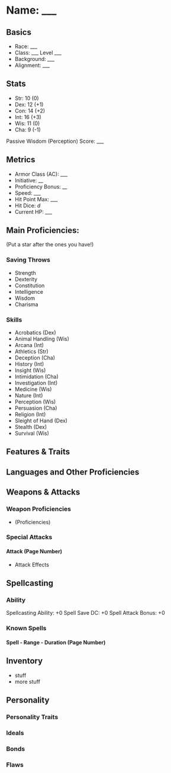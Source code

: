 # Name: ___

## Basics

- Race: ___
- Class: ___ Level ___
- Background: ___
- Alignment: ___

## Stats

- Str: 10 (0)
- Dex: 12 (+1)
- Con: 14 (+2)
- Int: 16 (+3)
- Wis: 11 (0)
- Cha: 9 (-1)

Passive Wisdom (Perception) Score: ___

## Metrics

- Armor Class (AC): ___
- Initiative: __
- Proficiency Bonus: __
- Speed: ___
- Hit Point Max: ___
- Hit Dice: _d_
- Current HP: ___

## Main Proficiencies:
(Put a star after the ones you have!)

### Saving Throws
- Strength
- Dexterity
- Constitution
- Intelligence
- Wisdom
- Charisma

### Skills
- Acrobatics (Dex)
- Animal Handling (Wis)
- Arcana (Int)
- Athletics (Str)
- Deception (Cha)
- History (Int)
- Insight (Wis)
- Intimidation (Cha)
- Investigation (Int)
- Medicine (Wis)
- Nature (Int)
- Perception (Wis)
- Persuasion (Cha)
- Religion (Int)
- Sleight of Hand (Dex)
- Stealth (Dex)
- Survival (Wis)

## Features & Traits

## Languages and Other Proficiencies

## Weapons & Attacks
### Weapon Proficiencies
- (Proficiencies)

### Special Attacks
#### Attack (Page Number)
- Attack Effects

## Spellcasting
### Ability
Spellcasting Ability: +0
Spell Save DC: +0
Spell Attack Bonus: +0

### Known Spells
#### Spell - Range - Duration (Page Number)

## Inventory

- stuff
- more stuff

## Personality

### Personality Traits

### Ideals

### Bonds

### Flaws

